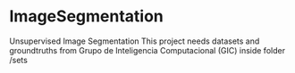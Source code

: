 # ImageSegmentation
Unsupervised Image Segmentation
This project needs datasets and groundtruths from Grupo de Inteligencia Computacional (GIC)
inside folder /sets
